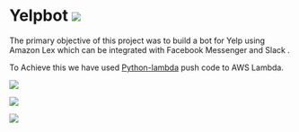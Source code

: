 # Yelpbot ![](https://github.com/akhi1312/Yelpbot/blob/master/YelpBot/Sample%20Images/Yelp.jpg?=25X25)


The primary objective of this project was to build a bot for Yelp using Amazon Lex which can be integrated with Facebook Messenger and Slack .

To Achieve this we have used [Python-lambda](https://github.com/nficano/python-lambda) push code to AWS Lambda.

![](https://github.com/akhi1312/Yelpbot/blob/master/YelpBot/Sample%20Images/Snap1.png)


![](https://github.com/akhi1312/Yelpbot/blob/master/YelpBot/Sample%20Images/Snap2.png)


![](https://github.com/akhi1312/Yelpbot/blob/master/YelpBot/Sample%20Images/Snap3.png)
